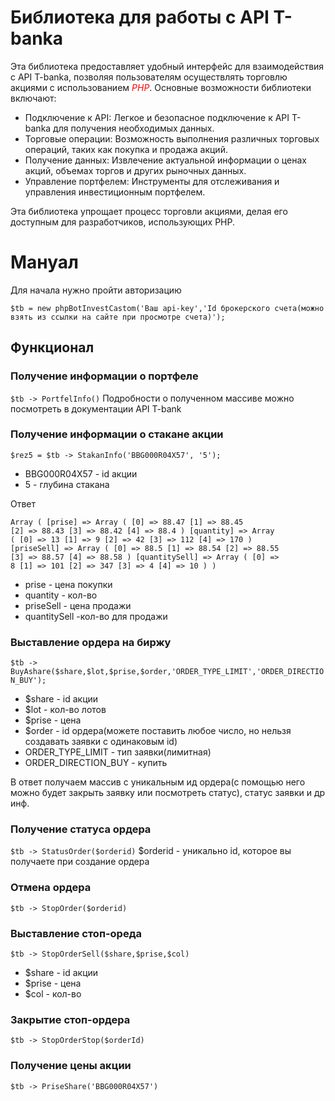 <h1> Библиотека для работы с API T-banka </h1>

Эта библиотека предоставляет удобный интерфейс для взаимодействия с API T-banka, позволяя пользователям осуществлять торговлю акциями с использованием <i style = 'color:red;'>PHP</i>. Основные возможности библиотеки включают:
<ul>
<li>Подключение к API: Легкое и безопасное подключение к API T-banka для получения необходимых данных.</li>

<li>Торговые операции: Возможность выполнения различных торговых операций, таких как покупка и продажа акций.</li>

<li>Получение данных: Извлечение актуальной информации о ценах акций, объемах торгов и других рыночных данных.</li>

<li>Управление портфелем: Инструменты для отслеживания и управления инвестиционным портфелем.</li>
</ul>
Эта библиотека упрощает процесс торговли акциями, делая его доступным для разработчиков, использующих PHP.
<h1>Мануал</h1>
<p>Для начала нужно пройти авторизацию</p>
<code>$tb = new phpBotInvestCastom('Ваш api-key','Id брокерского счета(можно взять из ссылки на сайте при просмотре счета)');</code>
<h2>Функционал</h2>
<h3>Получение информации о портфеле</h3>
<code>$tb -> PortfelInfo()</code>
Подробности о полученном массиве можно посмотреть в документации API T-bank
<h3>Получение информации о стакане акции</h3>

<code>$rez5 = $tb -> StakanInfo('BBG000R04X57', '5');
</code>
<ul>
  <li>BBG000R04X57 - id акции</li>
  <li>5 - глубина стакана</li>
</ul>
Ответ

<code>Array ( [prise] => Array ( [0] => 88.47 [1] => 88.45 [2] => 88.43 [3] => 88.42 [4] => 88.4 ) [quantity] => 
  Array ( [0] => 13 [1] => 9 [2] => 42 [3] => 112 [4] => 170 ) [priseSell] => 
  Array ( [0] => 88.5 [1] => 88.54 [2] => 88.55 [3] => 88.57 [4] => 88.58 ) [quantitySell] =>
  Array ( [0] => 8 [1] => 101 [2] => 347 [3] => 4 [4] => 10 ) )
</code>
<ul>
  <li> prise - цена покупки</li>
  <li> quantity - кол-во</li>
  <li> priseSell - цена продажи</li>
  <li> quantitySell -кол-во для продажи</li>
</ul>
<h3>Выставление ордера на биржу</h3>
<code>$tb -> BuyAshare($share,$lot,$prise,$order,'ORDER_TYPE_LIMIT','ORDER_DIRECTION_BUY');</code>
<ul>
  <li>$share - id акции</li>
  <li>$lot - кол-во лотов</li>
  <li>$prise - цена</li>
  <li>$order - id ордера(можете поставить любое число, но нельзя создавать заявки с одинаковым id)</li>
  <li>ORDER_TYPE_LIMIT - тип заявки(лимитная)</li>
  <li>ORDER_DIRECTION_BUY - купить</li>
</ul>
В ответ получаем массив с  уникальным ид ордера(с помощью него можно будет закрыть заявку или посмотреть статус), статус заявки и др инф.
<h3>Получение статуса ордера</h3>
<code>$tb -> StatusOrder($orderid)</code>
$orderid - уникально id, которое вы получаете при создание ордера
<h3>Отмена ордера</h3>
<code>$tb -> StopOrder($orderid)</code>
<h3>Выставление стоп-ореда</h3>
<code>$tb -> StopOrderSell($share,$prise,$col)</code>
<ul>
  <li>$share - id акции</li>
  <li>$prise - цена </li>
  <li>$col - кол-во</li>
</ul>
<h3>Закрытие стоп-ордера</h3>
<code>$tb -> StopOrderStop($orderId)</code>

<h3>Получение цены акции</h3>
<code>$tb -> PriseShare('BBG000R04X57')</code>
<h3></h3>


